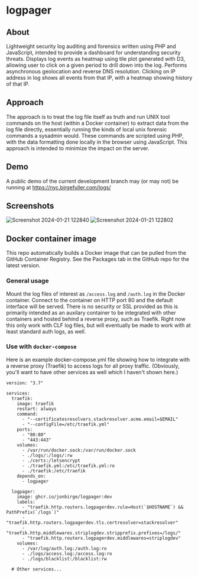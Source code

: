# logpager

## About
Lightweight security log auditing and forensics written using PHP and JavaScript,
intended to provide a dashboard for understanding security threats. Displays log
events as heatmap using tile plot generated with D3, allowing user to click on a
given period to drill down into the log. Performs asynchronous geolocation and
reverse DNS resolution. Clicking on IP address in log shows all events from that
IP, with a heatmap showing history of that IP.

## Approach
The approach is to treat the log file itself as truth and run UNIX tool commands
on the host (within a Docker container) to extract data from the log file
directly, essentially running the kinds of local unix forensic commands a
sysadmin would. These commands are scripted using PHP, with the data formatting
done locally in the browser using JavaScript. This approach is intended to
minimize the impact on the server.

## Demo
A public demo of the current development branch may (or may not) be running
at <https://nyc.birgefuller.com/logs/>

## Screenshots
![Screenshot 2024-01-21 122840](https://github.com/jonbirge/logpager/assets/660566/d2e5adb1-2308-476d-9c62-3888ceff5bc9)
![Screenshot 2024-01-21 122802](https://github.com/jonbirge/logpager/assets/660566/b2f53624-5f2c-46fc-b75b-58e2eb4c9333)

## Docker container image
This repo automatically builds a Docker image that can be pulled from the
GitHub Container Registry. See the Packages tab in the GitHub repo for the
latest version.

### General usage
Mount the log files of interest as `/access.log` and `/auth.log` in the Docker
container. Connect to the container on HTTP port 80 and the default interface
will be served. There is no security or SSL provided as this is primarily
intended as an auxilary container to be integrated with other containers and
hosted behind a reverse proxy, such as Traefik. Right now this only work with
CLF log files, but will eventually be made to work with at least standard auth
logs, as well.

### Use with `docker-compose`
Here is an example docker-compose.yml file showing how to integrate with a
reverse proxy (Traefik) to access logs for all proxy traffic. (Obviously, you'll
want to have other services as well which I haven't shown here.)
```
version: "3.7"

services:
  traefik:
    image: traefik
    restart: always
    command:
      - "--certificatesresolvers.stackresolver.acme.email=$EMAIL"
      - "--configFile=/etc/traefik.yml"
    ports:
      - "80:80"
      - "443:443"
    volumes:
      - /var/run/docker.sock:/var/run/docker.sock
      - ./logs/:/logs/:rw
      - ./certs:/letsencrypt
      - ./traefik.yml:/etc/traefik.yml:ro
      - ./traefik:/etc/traefik
    depends_on:
      - logpager

  logpager:
    image: ghcr.io/jonbirge/logpager:dev
    labels:
      - "traefik.http.routers.logpagerdev.rule=Host(`$HOSTNAME`) && PathPrefix(`/logs`)"
      - "traefik.http.routers.logpagerdev.tls.certresolver=stackresolver"
      - "traefik.http.middlewares.striplogdev.stripprefix.prefixes=/logs/"
      - "traefik.http.routers.logpagerdev.middlewares=striplogdev"
    volumes:
      - /var/log/auth.log:/auth.log:ro
      - ./logs/access.log:/access.log:ro
      - ./logs/blacklist:/blacklist:rw

  # Other services...
```
